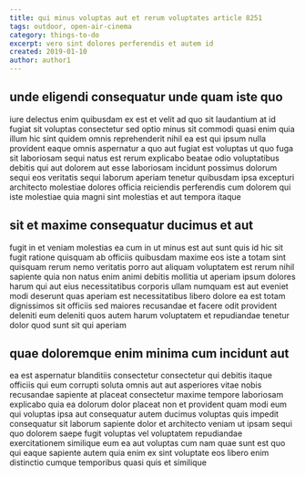 ```yaml
---
title: qui minus voluptas aut et rerum voluptates article 8251
tags: outdoor, open-air-cinema
category: things-to-do
excerpt: vero sint dolores perferendis et autem id
created: 2019-01-10
author: author1
---
```


## unde eligendi consequatur unde quam iste quo

iure delectus enim quibusdam ex est et velit ad quo sit laudantium at id fugiat sit voluptas consectetur sed optio minus sit commodi quasi enim quia illum hic sint quidem omnis reprehenderit nihil ea est qui ipsum nulla provident eaque omnis aspernatur a quo aut fugiat est voluptas ut quo fuga sit laboriosam sequi natus est rerum explicabo beatae odio voluptatibus debitis qui aut dolorem aut esse laboriosam incidunt possimus dolorum sequi eos veritatis sequi laborum aperiam tenetur quibusdam ipsa excepturi architecto molestiae dolores officia reiciendis perferendis cum dolorem qui iste molestiae quia magni sint molestias et aut tempora itaque

## sit et maxime consequatur ducimus et aut

fugit in et veniam molestias ea cum in ut minus est aut sunt quis id hic sit fugit ratione quisquam ab officiis quibusdam maxime eos iste a totam sint quisquam rerum nemo veritatis porro aut aliquam voluptatem est rerum nihil sapiente quia non natus enim animi debitis mollitia ut aperiam ipsum dolores harum qui aut eius necessitatibus corporis ullam numquam est aut eveniet modi deserunt quas aperiam est necessitatibus libero dolore ea est totam dignissimos sit officiis sed maiores recusandae et facere odit provident deleniti eum deleniti quos autem harum voluptatem et repudiandae tenetur dolor quod sunt sit qui aperiam

## quae doloremque enim minima cum incidunt aut

ea est aspernatur blanditiis consectetur consectetur qui debitis itaque officiis qui eum corrupti soluta omnis aut aut asperiores vitae nobis recusandae sapiente at placeat consectetur maxime tempore laboriosam explicabo quia ea dolorum dolor placeat non et provident quam modi eum qui voluptas ipsa aut consequatur autem ducimus voluptas quis impedit consequatur sit laborum sapiente dolor et architecto veniam ut ipsam sequi quo dolorem saepe fugit voluptas vel voluptatem repudiandae exercitationem similique eum ea aut voluptas cum nam quae sunt est quo qui eaque sapiente autem quia enim ex sint voluptate eos libero enim distinctio cumque temporibus quasi quis et similique
